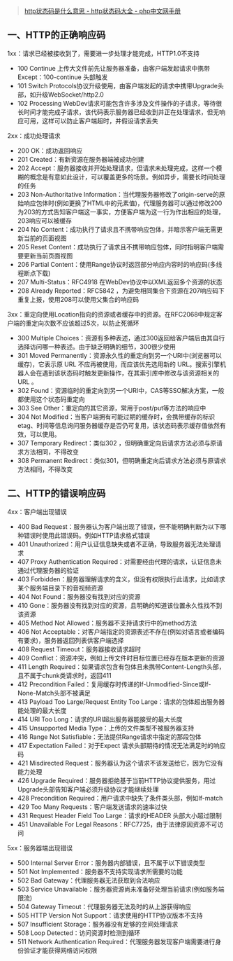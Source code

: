 > [http状态码是什么意思 - http状态码大全 - php中文网手册](https://www.php.cn/web/web-http.html)

## 一、HTTP的正确响应码

1xx：请求已经被接收到了，需要进一步处理才能完成，HTTP1.0不支持

- 100 Continue 上传大文件前先让服务器准备，由客户端发起请求中携带Except：100-continue 头部触发
- 101 Switch Protocols协议升级使用，由客户端发起的请求中携带Upgrade头部，如升级WebSocket/http2.0
- 102 Processing WebDev请求可能包含许多涉及文件操作的子请求，等待很长时间才能完成子请求，该代码表示服务器已经收到并正在处理请求，但无响应可用，这样可以防止客户端超时，并假设请求丢失

2xx：成功处理请求

- 200 OK：成功返回响应
- 201 Created：有新资源在服务器端被成功创建
- 202 Accept：服务器接收并开始处理请求，但请求未处理完成，这样一个模糊的概念是有意如此设计，可以覆盖更多的场景。例如异步，需要长时间处理的任务
- 203 Non-Authoritative Information：当代理服务器修改了origin-serve的原始响应包体时(例如更换了HTML中的元素值)，代理服务器可以通过修改200为203的方式告知客户端这一事实，方便客户端为这一行为作出相应的处理，203响应可以被缓存
- 204 No Content：成功执行了请求且不携带响应包体，并暗示客户端无需更新当前的页面视图
- 205 Reset Content：成功执行了请求且不携带响应包体，同时指明客户端需要更新当前页面视图
- 206 Partial Content：使用Range协议时返回部分响应内容时的响应码(多线程断点下载)
- 207 Multi-Status：RFC4918 在WebDev协议中以XML返回多个资源的状态
- 208 Already Reported：RFC5842 ，为避免相同集合下资源在207响应码下重复上报，使用208可以使用父集合的响应码

3xx：重定向使用Location指向的资源或者缓存中的资源。在RFC2068中规定客户端的重定向次数不应该超过5次，以防止死循环

- 300 Multiple Choices：资源有多种表述，通过300返回给客户端后由其自行选择访问哪一种表述。由于缺乏明确的细节，300很少使用
- 301 Moved Permanently：资源永久性的重定向到另一个URI中(浏览器可以缓存)，它表示原 URL 不应再被使用，而应该优先选用新的 URL。搜索引擎机器人会在遇到该状态码时触发更新操作，在其索引库中修改与该资源相关的 URL 。
- 302 Found：资源临时的重定向到另一个URI中，CAS等SSO解决方案，一般都使用这个状态码重定向
- 303 See Other：重定向的其它资源，常用于post/put等方法的响应中
- 304 Not Modified：当客户端拥有可能过期的缓存时，会携带缓存的标识etag、时间等信息询问服务器缓存是否仍可复用，该状态码表示缓存值依然有效，可以使用。
- 307 Temporary Redirect：类似302 ，但明确重定向后请求方法必须与原请求方法相同，不得改变
- 308 Permanent Redirect：类似301，但明确重定向后请求方法必须与原请求方法相同，不得改变

## 二、HTTP的错误响应码

4xx：客户端出现错误

- 400 Bad Request：服务器认为客户端出现了错误，但不能明确判断为以下哪种错误时使用此错误码。例如HTTP请求格式错误
- 401 Unauthorized：用户认证信息缺失或者不正确，导致服务器无法处理请求
- 407 Proxy Authentication Required：对需要经由代理的请求，认证信息未通过代理服务器的验证
- 403 Forbidden：服务器理解请求的含义，但没有权限执行此请求，比如请求某个服务端目录下的音视频资源
- 404 Not Found：服务器没有找到对应的资源
- 410 Gone：服务器没有找到对应的资源，且明确的知道该位置永久性找不到该资源
- 405 Method Not Allowed：服务器不支持请求行中的method方法
- 406 Not Acceptable：对客户端指定的资源表述不存在(例如对语言或者编码有要求)，服务器返回列表供客户端选择
- 408 Request Timeout：服务器接收请求超时
- 409 Conflict：资源冲突，例如上传文件时目标位置已经存在版本更新的资源
- 411 Length Required：如果请求包含有包体且未携带Content-Length头部，且不属于chunk类请求时，返回411
- 412 Precondition Failed：复用缓存时传递的If-Unmodified-Since或If-None-Match头部不被满足
- 413 Payload Too Large/Request Entity Too Large：请求的包体超出服务器能处理的最大长度
- 414 URI Too Long：请求的URI超出服务器能接受的最大长度
- 415 Unsupported Media Type：上传的文件类型不被服务器支持
- 416 Range Not Satisfiable：无法提供Range请求中指定的那段包体
- 417 Expectation Failed：对于Expect 请求头部期待的情况无法满足时的响应码
- 421 Misdirected Request：服务器认为这个请求不该发送给它，因为它没有能力处理
- 426 Upgrade Required：服务器拒绝基于当前HTTP协议提供服务，用过Upgrade头部告知客户端必须升级协议才能继续处理
- 428 Precondition Required：用户请求中缺失了条件类头部，例如If-match
- 429 Too Many Requests：客户端发送请求的速率过快
- 431 Request Header Field Too Large：请求的HEADER 头部大小超过限制
- 451 Unavailable For Legal Reasons：RFC7725，由于法律原因资源不可访问

5xx：服务器端出现错误

- 500 Internal Server Error：服务器内部错误，且不属于以下错误类型
- 501 Not Implemented：服务器不支持实现请求所需要的功能
- 502 Bad Gateway：代理服务器无法获取到合法响应
- 503 Service Unavailable：服务器资源尚未准备好处理当前请求(例如服务端限流)
- 504 Gateway Timeout：代理服务器无法及时的从上游获得响应
- 505 HTTP Version Not Support：请求使用的HTTP协议版本不支持
- 507 Insufficient Storage：服务器没有足够的空间处理请求
- 508 Loop Detected：访问资源时检测到循环
- 511 Network Authentication Required：代理服务器发现客户端需要进行身份验证才能获得网络访问权限